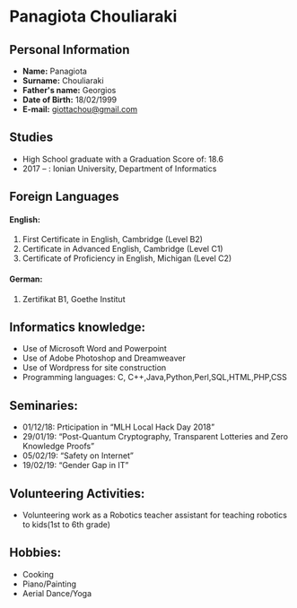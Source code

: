 
# Panagiota Chouliaraki



## Personal Information

- **Name:** Panagiota
- **Surname:** Chouliaraki
- **Father's name:** Georgios
- **Date of Birth:** 18/02/1999
- **E-mail:** giottachou@gmail.com

## Studies

* High School graduate with a Graduation Score of: 18.6
* 2017 –	  :  Ionian University, Department of Informatics

## Foreign Languages

#### English:
1. First Certificate in English, Cambridge (Level B2)
2. Certificate in Advanced English, Cambridge (Level C1)
3. Certificate of Proficiency in English, Michigan (Level C2)

#### German:
1. Zertifikat B1, Goethe Institut

## Informatics knowledge:
- Use of Microsoft Word and Powerpoint
- Use of Adobe Photoshop and Dreamweaver
- Use of Wordpress for site construction
- Programming languages: C, C++,Java,Python,Perl,SQL,HTML,PHP,CSS

## Seminaries:
- 01/12/18: Prticipation in “MLH Local Hack Day 2018” 
- 29/01/19: “Post-Quantum Cryptography, Transparent
Lotteries and Zero Knowledge Proofs”
- 05/02/19: “Safety on Internet”
- 19/02/19: “Gender Gap in IT”

##  Volunteering Activities:
- Volunteering work as a Robotics teacher assistant for teaching robotics to kids(1st to 6th grade)

## Hobbies:
- Cooking
- Piano/Painting
- Aerial Dance/Yoga
